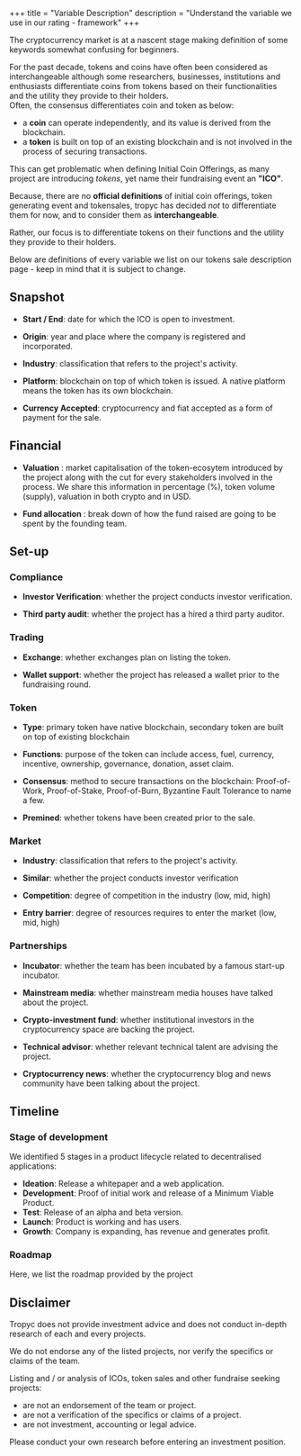 +++
title = "Variable Description"
description = "Understand the variable we use in our rating - framework"
+++

  The cryptocurrency market is at a nascent stage making definition of some keywords somewhat confusing for beginners.  

For the past decade, tokens and coins have often been considered as interchangeable although some researchers, businesses, institutions and enthusiasts differentiate coins from tokens based on their functionalities and the utility they provide to their holders.  
Often, the consensus differentiates coin and token as below:

* a **coin** can operate independently, and its value is derived from the blockchain.
* a **token** is built on top of an existing blockchain and is not involved in the process of securing transactions.

This can get problematic when defining Initial Coin Offerings, as many project are introducing _tokens_, yet name their fundraising event an **"ICO"**.

Because, there are no **official definitions** of initial coin offerings, token generating event and tokensales, tropyc has decided _not_ to differentiate them for now, and to consider them as **interchangeable**. 

Rather, our focus is to differentiate tokens on their functions and the utility they provide to their holders.

Below are definitions of every variable we list on our tokens sale description page - keep in mind that it is subject to change.

## Snapshot

* **Start / End**: date for which the ICO is open to investment.

* **Origin**: year and place where the company is registered and incorporated.

* **Industry**: classification that refers to the project's activity.

* **Platform**: blockchain on top of which token is issued. A native platform means the token has its own blockchain.

* **Currency Accepted**: cryptocurrency and fiat accepted as a form of payment for the sale.

## Financial

* **Valuation** : market capitalisation of the token-ecosytem introduced by the project along with the cut for every stakeholders involved in the process. We share this information in percentage (%), token volume (supply), valuation in both crypto and in USD.

* **Fund allocation** : break down of how the fund raised are going to be spent by the founding team.

## Set-up

### Compliance

* **Investor Verification**: whether the project conducts investor verification.

* **Third party audit**: whether the project has a hired a third party auditor.

### Trading

* **Exchange**: whether exchanges plan on listing the token.

* **Wallet support**: whether the project has released a wallet prior to the fundraising round.

### Token

* **Type**: primary token have native blockchain, secondary token are built on top of existing blockchain

* **Functions**: purpose of the token can include access, fuel, currency, incentive, ownership, governance, donation, asset claim.

* **Consensus**: method to secure transactions on the blockchain: Proof-of-Work, Proof-of-Stake, Proof-of-Burn, Byzantine Fault Tolerance to name a few.

* **Premined**: whether tokens have been created prior to the sale. 

### Market

* **Industry**: classification that refers to the project's activity.

* **Similar**: whether the project conducts investor verification

* **Competition**: degree of competition in the industry (low, mid, high)

* **Entry barrier**: degree of resources requires to enter the market (low, mid, high)

### Partnerships

* **Incubator**: whether the team has been incubated by a famous start-up incubator.

* **Mainstream media**: whether mainstream media houses have talked about the project.

* **Crypto-investment fund**: whether institutional investors in the cryptocurrency space are backing the project.

* **Technical advisor**: whether relevant technical talent are advising the project.

* **Cryptocurrency news**: whether the cryptocurrency blog and news community have been talking about the project.

## Timeline

### Stage of development

We identified 5 stages in a product lifecycle related to decentralised applications:

* **Ideation**: Release a whitepaper and a web application.
* **Development**: Proof of initial work and release of a Minimum Viable Product.
* **Test**: Release of an alpha and beta version.
* **Launch**: Product is working and has users.
* **Growth**: Company is expanding, has revenue and generates profit.

### Roadmap

Here, we list the roadmap provided by the project

## Disclaimer

Tropyc does not provide investment advice and does not conduct in-depth research of each and every projects.

We do not endorse any of the listed projects, nor verify the specifics or claims of the team.

Listing and / or analysis of ICOs, token sales and other fundraise seeking projects:

* are not an endorsement of the team or project.
* are not a verification of the specifics or claims of a project.
* are not investment, accounting or legal advice.

Please conduct your own research before entering an investment position.














